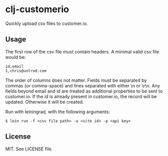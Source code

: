 # clj-customerio

Quickly upload csv files to customer.io.

## Usage

The first row of the csv file must contain headers. A minimal valid csv file would be:

    id,email
    1,chris@untrod.com

The order of columns does not matter. Fields must be separated by commas (or comma-space) and lines separated with either \n or \r\n. Any fields beyond email and id are treated as additional properties to be sent to customer.io. If the id is already present in customer.io, the record will be updated. Otherwise it will be created.

Run with leiningrad, with the following arguments:

    $ lein run -f <csv file path> -u <site id> -p <api key>

## License

MIT. See LICENSE file.
